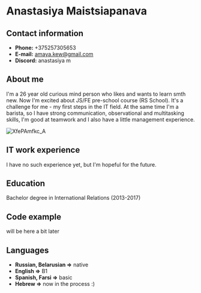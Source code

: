 # Anastasiya Maistsiapanava

## Contact information
* **Phone:** +375257305653
* **E-mail:** amaya.kew@gmail.com
* **Discord:** anastasiya m

## About me
I'm a 26 year old curious mind person who likes and wants to learn smth new. Now I'm excited about JS/FE pre-school course (RS School). It's a challenge for me - my first steps in the IT field. At the same time I'm a barista, so I have strong communication, observational and multitasking skills, I'm good at teamwork and I also have a little management experience. 

![XfePAmfkc_A](https://user-images.githubusercontent.com/119849082/206047768-b75a30d6-a059-41bb-a599-122e03cb7d1a.jpg)
## IT work experience
I have no such experience yet, but I'm hopeful for the future.
## Education
Bachelor degree in International Relations (2013-2017)
## Code example
will be here a bit later
## Languages
+ **Russian, Belarusian =>** native
+ **English =>** B1
+ **Spanish, Farsi =>** basic 
+ **Hebrew =>** now in the process :)
